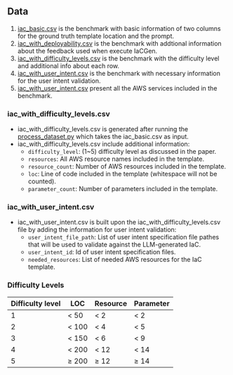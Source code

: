 ## Data
1. [iac_basic.csv](https://github.com/Tianyi2/IaCGen/blob/main/Data/iac_basic.csv) is the benchmark with basic information of two columns for the ground truth template location and the prompt.
2. [iac_with_deployability.csv](https://github.com/Tianyi2/IaCGen/blob/main/Data/iac_with_deployability.csv) is the benchmark with addtional information about the feedback used when execute IaCGen.
3. [iac_with_difficulty_levels.csv](https://github.com/Tianyi2/IaCGen/blob/main/Data/iac_with_difficulty_levels.csv) is the benchmark with the difficulty level and additional info about each row.
4. [iac_with_user_intent.csv](https://github.com/Tianyi2/IaCGen/blob/main/Data/iac_with_user_intent.csv) is the benchmark with necessary information for the user intent validation.
5. [iac_with_user_intent.csv](https://github.com/Tianyi2/IaCGen/blob/main/Data/benchmark_included_aws_resources.csv) present all the AWS services included in the benchmark.


### iac_with_difficulty_levels.csv
- iac_with_difficulty_levels.csv is generated after running the [process_dataset.py](https://github.com/Tianyi2/IaCGen/blob/main/Data/process_dataset.py) which takes the iac_basic.csv as input.
- iac_with_difficulty_levels.csv include additional information:
  - `difficulty_level`: (1~5) difficulty level as discussed in the paper.
  - `resources`: All AWS resource names included in the template.
  - `resource_count`: Number of AWS resources included in the template.
  - `loc`: Line of code included in the template (whitespace will not be counted).
  - `parameter_count`: Number of parameters included in the template.


### iac_with_user_intent.csv
- iac_with_user_intent.csv is built upon the iac_with_difficulty_levels.csv file by adding the information for user intent validation:
  - `user_intent_file_path`: List of user intent specification file pathes that will be used to validate against the LLM-generated IaC.
  - `user_intent_id`: Id of user intent specification files.
  - `needed_resources`: List of needed AWS resources for the IaC template.  


### Difficulty Levels
| **Difficulty level** | **LOC**   | **Resource** | **Parameter** |
|----------------------|-----------|--------------|----------------|
| 1                    | < 50      | < 2          | < 2            |
| 2                    | < 100     | < 4          | < 5            |
| 3                    | < 150     | < 6          | < 9            |
| 4                    | < 200     | < 12         | < 14           |
| 5                    | ≥ 200     | ≥ 12         | ≥ 14           |
